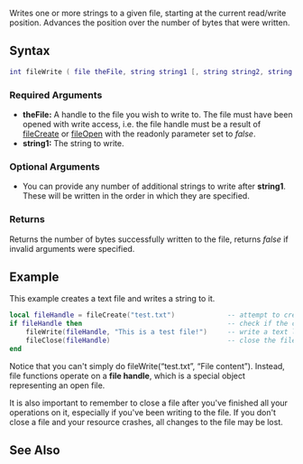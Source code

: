 Writes one or more strings to a given file, starting at the current read/write position. Advances the position over the number of bytes that were written.

Syntax
------

``` lua
int fileWrite ( file theFile, string string1 [, string string2, string string3 ...])
```

### Required Arguments

-   **theFile:** A handle to the file you wish to write to. The file must have been opened with write access, i.e. the file handle must be a result of [fileCreate](/fileCreate.md "wikilink") or [fileOpen](/fileOpen.md "wikilink") with the readonly parameter set to *false*.
-   **string1:** The string to write.

### Optional Arguments

-   You can provide any number of additional strings to write after **string1**. These will be written in the order in which they are specified.

### Returns

Returns the number of bytes successfully written to the file, returns *false* if invalid arguments were specified.

Example
-------

This example creates a text file and writes a string to it.

``` lua
local fileHandle = fileCreate("test.txt")             -- attempt to create a new file
if fileHandle then                                    -- check if the creation succeeded
    fileWrite(fileHandle, "This is a test file!")     -- write a text line
    fileClose(fileHandle)                             -- close the file once you're done with it
end
```

Notice that you can't simply do fileWrite(“test.txt”, “File content”). Instead, file functions operate on a **file handle**, which is a special object representing an open file.

It is also important to remember to close a file after you've finished all your operations on it, especially if you've been writing to the file. If you don't close a file and your resource crashes, all changes to the file may be lost.

See Also
--------
